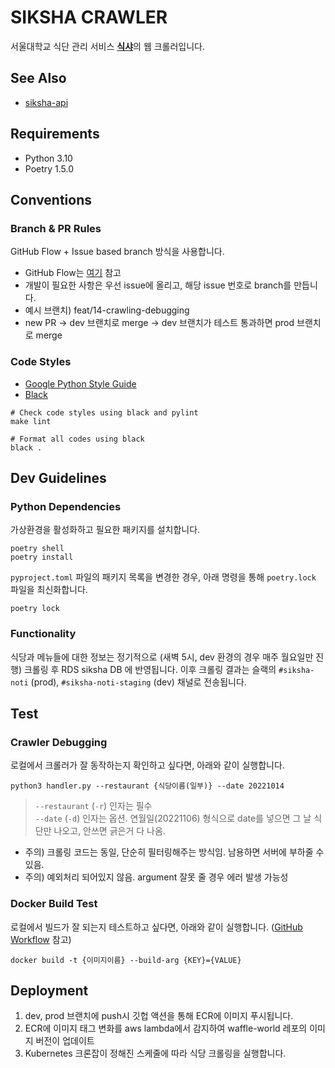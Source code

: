 # SIKSHA CRAWLER
서울대학교 식단 관리 서비스 [**식샤**](https://siksha.wafflestudio.com/)의 웹 크롤러입니다.

## See Also
- [siksha-api](https://github.com/wafflestudio/siksha-api)

## Requirements
- Python 3.10
- Poetry 1.5.0

## Conventions

### Branch & PR Rules
GitHub Flow + Issue based branch 방식을 사용합니다.
- GitHub Flow는 [여기](https://medium.com/@patrickporto/4-branching-workflows-for-git-30d0aaee7bf) 참고
- 개발이 필요한 사항은 우선 issue에 올리고, 해당 issue 번호로 branch를 만듭니다.
- 예시 브랜치) feat/14-crawling-debugging
- new PR -> dev 브랜치로 merge -> dev 브랜치가 테스트 통과하면 prod 브랜치로 merge

### Code Styles
- [Google Python Style Guide](https://google.github.io/styleguide/pyguide.html)
- [Black](https://black.readthedocs.io/en/stable/)
```shell
# Check code styles using black and pylint
make lint
```
```shell
# Format all codes using black
black .
```

## Dev Guidelines

### Python Dependencies
가상환경을 활성화하고 필요한 패키지를 설치합니다.
```shell
poetry shell
poetry install
```
`pyproject.toml` 파일의 패키지 목록을 변경한 경우, 아래 명령을 통해 `poetry.lock` 파일을 최신화합니다.
```shell
poetry lock
```

### Functionality
식당과 메뉴들에 대한 정보는 정기적으로 (새벽 5시, dev 환경의 경우 매주 월요일만 진행) 크롤링 후 RDS siksha DB 에 반영됩니다.
이후 크롤링 결과는 슬랙의 `#siksha-noti` (prod), `#siksha-noti-staging` (dev) 채널로 전송됩니다.

## Test

### Crawler Debugging
로컬에서 크롤러가 잘 동작하는지 확인하고 싶다면, 아래와 같이 실행합니다.
```
python3 handler.py --restaurant {식당이름(일부)} --date 20221014
```
> `--restaurant` (`-r`) 인자는 필수 <br>
> `--date` (`-d`) 인자는 옵션. 연월일(20221106) 형식으로 date를 넣으면 그 날 식단만 나오고, 안쓰면 긁은거 다 나옴.
- 주의) 크롤링 코드는 동일, 단순히 필터링해주는 방식임. 남용하면 서버에 부하줄 수 있음.
- 주의) 예외처리 되어있지 않음. argument 잘못 줄 경우 에러 발생 가능성

### Docker Build Test
로컬에서 빌드가 잘 되는지 테스트하고 싶다면, 아래와 같이 실행합니다. ([GitHub Workflow](.github/workflows/ecr-dev.yml) 참고)
```shell 
docker build -t {이미지이름} --build-arg {KEY}={VALUE} 
```

## Deployment

1. dev, prod 브랜치에 push시 깃헙 액션을 통해 ECR에 이미지 푸시됩니다.
1. ECR에 이미지 태그 변화를 aws lambda에서 감지하여 waffle-world 레포의 이미지 버전이 업데이트
1. Kubernetes 크론잡이 정해진 스케줄에 따라 식당 크롤링을 실행합니다.
